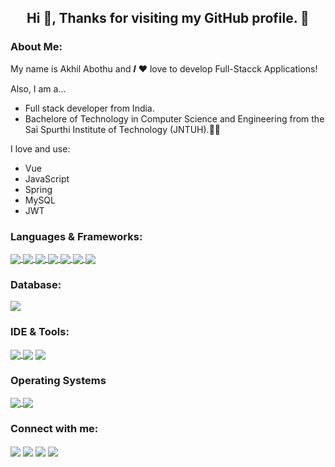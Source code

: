 <article>
 
  <h1 align="center">Hi 👋, Thanks for visiting my GitHub profile. 🙋‍</h1>
  
 <h3 align="left" dir="auto">About Me:</h3>
  
<p dir="auto">My name is Akhil Abothu and 𝑰 ❤️ love to develop Full-Stacck Applications!</p>
<p dir="auto">Also, I am a...</p>
<ul dir="auto">
<li>Full stack developer from India.</li>
<li> Bachelore of Technology in Computer Science and Engineering from the Sai Spurthi Institute of Technology (JNTUH).<g-emoji class="g-emoji" alias="man_student" fallback-src="https://github.githubassets.com/images/icons/emoji/unicode/1f468-1f393.png">👨‍🎓</g-emoji></li>
</ul>
  
<p dir="auto">I love and use:</p>
<ul dir="auto">
<li>Vue</li>
<li>JavaScript</li>
<li>Spring</li>
<li>MySQL</li>
  <li>JWT</li>
</ul>
  
  <h3 align="left">Languages & Frameworks:</h3>
<p align="left"> 
  <a href="" target="_blank" rel="noreferrer"> <img align="center" src="https://img.icons8.com/color/48/000000/html-5--v1.png" /> </a> 
  <a href="" target="_blank" rel="noreferrer"> <img align="center" src="https://img.icons8.com/color/48/000000/css3.png" /> </a> 
 <a href="" target="_blank" rel="noreferrer"> <img align="center" src="https://img.icons8.com/color/48/000000/javascript--v1.png" /> </a>
  <a href="" target="_blank" rel="noreferrer"> <img align="center" src="https://img.icons8.com/color/48/000000/vue-js.png"/> </a>
  <a href="" target="_blank" rel="noreferrer"> <img align="center" src="https://img.icons8.com/ultraviolet/40/000000/react--v1.png"/> </a>
  <a href="" target="_blank" rel="noreferrer"> <img align="center"  src="https://img.icons8.com/color/48/000000/java-coffee-cup-logo--v1.png"/> </a>
  <a href="" target="_blank" rel="noreferrer"><img align="center" src="https://img.icons8.com/color/48/000000/spring-logo.png"/> </a>
  </p>
  
   <h3 align="left">Database:</h3>
 <a href="" target="_blank" rel="noreferrer">   <img align="center" src="https://img.icons8.com/color/48/000000/mysql-logo.png"/> </a>
   <h3 align="left">IDE & Tools:</h3>
 <a href="" target="_blank" rel="noreferrer">  <img align="center" src="https://img.icons8.com/color/48/000000/visual-studio-code-2019.png"/> </a>
  <a href="" target="_blank" rel="noreferrer"> <img align="center" src="https://img.icons8.com/office/40/000000/java-eclipse.png"/></a>
 <a href="" target="_blank" rel="noreferrer">  <img  align="center" src="https://img.icons8.com/color/48/000000/adobe-photoshop--v1.png"/></a>
  
   <h3 align="left">Operating Systems</h3>
<a href="" target="_blank" rel="noreferrer">    <img align="center" src="https://img.icons8.com/color/48/000000/linux--v1.png"/> </a>
<a href="" target="_blank" rel="noreferrer"> <img align="center" src="https://img.icons8.com/fluency/48/000000/windows-10.png"/> </a>
   <h3 align="left">Connect with me:</h3>
<p align="left">
<a href="https://twitter.com/crazyboy_akhil" target="_blank"><img  align="center" src="https://img.icons8.com/color/48/000000/twitter--v1.png" /></a>
<a href="https://www.linkedin.com/in/akhil-abothu" target="_blank"><img align="center" src="https://img.icons8.com/color/48/000000/linkedin.png" /></a>
<a href="https://www.facebook.com/akhil.abothu501" target="_blank"><img align="center" src="https://img.icons8.com/color/48/000000/facebook-new.png" /></a>
<a href="https://instagram.com/akhilabothu" target="_blank"><img align="center" src="https://img.icons8.com/fluency/48/000000/instagram-new.png"/></a>
</p>


</article>
